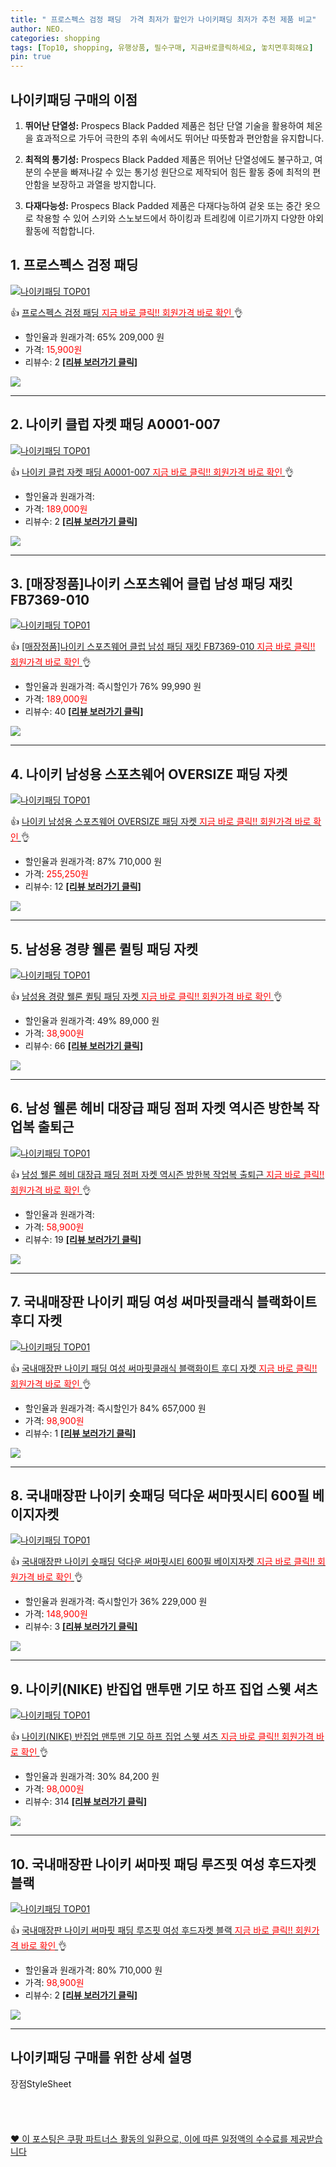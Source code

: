 ```yaml
---
title: " 프로스펙스 검정 패딩  가격 최저가 할인가 나이키패딩 최저가 추천 제품 비교"
author: NEO.
categories: shopping
tags: [Top10, shopping, 유행상품, 필수구매, 지금바로클릭하세요, 놓치면후회해요]
pin: true
---
```

## 나이키패딩 구매의 이점
1. **뛰어난 단열성:** Prospecs Black Padded 제품은 첨단 단열 기술을 활용하여 체온을 효과적으로 가두어 극한의 추위 속에서도 뛰어난 따뜻함과 편안함을 유지합니다.

2. **최적의 통기성:** Prospecs Black Padded 제품은 뛰어난 단열성에도 불구하고, 여분의 수분을 빠져나갈 수 있는 통기성 원단으로 제작되어 힘든 활동 중에 최적의 편안함을 보장하고 과열을 방지합니다.

3. **다재다능성:** Prospecs Black Padded 제품은 다재다능하여 겉옷 또는 중간 옷으로 착용할 수 있어 스키와 스노보드에서 하이킹과 트레킹에 이르기까지 다양한 야외 활동에 적합합니다.

   

## 1.  프로스펙스 검정 패딩 

[![나이키패딩 TOP01](https://thumbnail9.coupangcdn.com/thumbnails/remote/490x490ex/image/vendor_inventory/6c59/3847ee692716e43ea191d09e3e72ed53ed8f78478ac5e5d1d2b0dc3c9faf.jpg)](https://link.coupang.com/re/AFFSDP?lptag=AF3617701&subid=GithubCoopas&pageKey=6912128429&traceid=V0-153&itemId=20723328217&vendorItemId=87794086056)


👍 [ 프로스펙스 검정 패딩  <font color=red> 지금 바로 클릭!! 회원가격 바로 확인 </font> ](https://link.coupang.com/re/AFFSDP?lptag=AF3617701&subid=GithubCoopas&pageKey=6912128429&traceid=V0-153&itemId=20723328217&vendorItemId=87794086056) 👌 


- 할인율과 원래가격: 65%  209,000   원
- 가격: <span style='color:red'>15,900원</span>
- 리뷰수: 2  [**[리뷰 보러가기 클릭]**](https://link.coupang.com/re/AFFSDP?lptag=AF3617701&subid=GithubCoopas&pageKey=6912128429&traceid=V0-153&itemId=20723328217&vendorItemId=87794086056)

[![](/discount_price.png)](https://link.coupang.com/re/AFFSDP?lptag=AF3617701&subid=GithubCoopas&pageKey=6912128429&traceid=V0-153&itemId=20723328217&vendorItemId=87794086056)

---


   

## 2.  나이키 클럽 자켓 패딩 A0001-007 

[![나이키패딩 TOP01](https://thumbnail8.coupangcdn.com/thumbnails/remote/490x490ex/image/vendor_inventory/e15e/f3db85cc48dafc81283b3829093ab29a6dff83a6f5052bcc1d9b0bcca0c7.jpg)](https://link.coupang.com/re/AFFSDP?lptag=AF3617701&subid=GithubCoopas&pageKey=7828205071&traceid=V0-153&itemId=21283208005&vendorItemId=88376625187)


👍 [ 나이키 클럽 자켓 패딩 A0001-007  <font color=red> 지금 바로 클릭!! 회원가격 바로 확인 </font> ](https://link.coupang.com/re/AFFSDP?lptag=AF3617701&subid=GithubCoopas&pageKey=7828205071&traceid=V0-153&itemId=21283208005&vendorItemId=88376625187) 👌 


- 할인율과 원래가격: 
- 가격: <span style='color:red'>189,000원</span>
- 리뷰수: 2  [**[리뷰 보러가기 클릭]**](https://link.coupang.com/re/AFFSDP?lptag=AF3617701&subid=GithubCoopas&pageKey=7828205071&traceid=V0-153&itemId=21283208005&vendorItemId=88376625187)

[![](/discount_price.png)](https://link.coupang.com/re/AFFSDP?lptag=AF3617701&subid=GithubCoopas&pageKey=7828205071&traceid=V0-153&itemId=21283208005&vendorItemId=88376625187)

---


   

## 3.  [매장정품]나이키 스포츠웨어 클럽 남성 패딩 재킷 FB7369-010 

[![나이키패딩 TOP01](https://thumbnail8.coupangcdn.com/thumbnails/remote/490x490ex/image/vendor_inventory/8e56/3780e28f1248677b91920637163c0ea5d877f831d01d73835d81319053c1.png)](https://link.coupang.com/re/AFFSDP?lptag=AF3617701&subid=GithubCoopas&pageKey=7704486914&traceid=V0-153&itemId=20636592406&vendorItemId=87710239453)


👍 [ [매장정품]나이키 스포츠웨어 클럽 남성 패딩 재킷 FB7369-010  <font color=red> 지금 바로 클릭!! 회원가격 바로 확인 </font> ](https://link.coupang.com/re/AFFSDP?lptag=AF3617701&subid=GithubCoopas&pageKey=7704486914&traceid=V0-153&itemId=20636592406&vendorItemId=87710239453) 👌 


- 할인율과 원래가격: 즉시할인가 76%  99,990   원
- 가격: <span style='color:red'>189,000원</span>
- 리뷰수: 40  [**[리뷰 보러가기 클릭]**](https://link.coupang.com/re/AFFSDP?lptag=AF3617701&subid=GithubCoopas&pageKey=7704486914&traceid=V0-153&itemId=20636592406&vendorItemId=87710239453)

[![](/discount_price.png)](https://link.coupang.com/re/AFFSDP?lptag=AF3617701&subid=GithubCoopas&pageKey=7704486914&traceid=V0-153&itemId=20636592406&vendorItemId=87710239453)

---


   

## 4.  나이키 남성용 스포츠웨어 OVERSIZE 패딩 자켓 

[![나이키패딩 TOP01](https://thumbnail9.coupangcdn.com/thumbnails/remote/490x490ex/image/retail/images/2024/01/08/15/9/b129018a-e57b-45df-838b-aa10719fdfc9.jpg)](https://link.coupang.com/re/AFFSDP?lptag=AF3617701&subid=GithubCoopas&pageKey=7806185987&traceid=V0-153&itemId=21156446901&vendorItemId=88307434639)


👍 [ 나이키 남성용 스포츠웨어 OVERSIZE 패딩 자켓  <font color=red> 지금 바로 클릭!! 회원가격 바로 확인 </font> ](https://link.coupang.com/re/AFFSDP?lptag=AF3617701&subid=GithubCoopas&pageKey=7806185987&traceid=V0-153&itemId=21156446901&vendorItemId=88307434639) 👌 


- 할인율과 원래가격: 87%  710,000   원
- 가격: <span style='color:red'>255,250원</span>
- 리뷰수: 12  [**[리뷰 보러가기 클릭]**](https://link.coupang.com/re/AFFSDP?lptag=AF3617701&subid=GithubCoopas&pageKey=7806185987&traceid=V0-153&itemId=21156446901&vendorItemId=88307434639)

[![](/discount_price.png)](https://link.coupang.com/re/AFFSDP?lptag=AF3617701&subid=GithubCoopas&pageKey=7806185987&traceid=V0-153&itemId=21156446901&vendorItemId=88307434639)

---


   

## 5.  남성용 경량 웰론 퀼팅 패딩 자켓 

[![나이키패딩 TOP01](https://thumbnail8.coupangcdn.com/thumbnails/remote/490x490ex/image/vendor_inventory/3acf/1399899abb9d9b6a32cd5d3aa24806bd9211f2e7e08ccd3c4c00ef4b193a.jpg)](https://link.coupang.com/re/AFFSDP?lptag=AF3617701&subid=GithubCoopas&pageKey=7634511941&traceid=V0-153&itemId=20270012089&vendorItemId=87289714535)


👍 [ 남성용 경량 웰론 퀼팅 패딩 자켓  <font color=red> 지금 바로 클릭!! 회원가격 바로 확인 </font> ](https://link.coupang.com/re/AFFSDP?lptag=AF3617701&subid=GithubCoopas&pageKey=7634511941&traceid=V0-153&itemId=20270012089&vendorItemId=87289714535) 👌 


- 할인율과 원래가격: 49%  89,000   원
- 가격: <span style='color:red'>38,900원</span>
- 리뷰수: 66  [**[리뷰 보러가기 클릭]**](https://link.coupang.com/re/AFFSDP?lptag=AF3617701&subid=GithubCoopas&pageKey=7634511941&traceid=V0-153&itemId=20270012089&vendorItemId=87289714535)

[![](/discount_price.png)](https://link.coupang.com/re/AFFSDP?lptag=AF3617701&subid=GithubCoopas&pageKey=7634511941&traceid=V0-153&itemId=20270012089&vendorItemId=87289714535)

---


   

## 6.  남성 웰론 헤비 대장급 패딩 점퍼 자켓 역시즌 방한복 작업복 출퇴근 

[![나이키패딩 TOP01](https://thumbnail6.coupangcdn.com/thumbnails/remote/490x490ex/image/vendor_inventory/69d6/70760925d58fd38c72f6e633eff481c36fd1e6ab16a275ecc953ca19640d.jpg)](https://link.coupang.com/re/AFFSDP?lptag=AF3617701&subid=GithubCoopas&pageKey=7677781111&traceid=V0-153&itemId=20499223918&vendorItemId=87577492381)


👍 [ 남성 웰론 헤비 대장급 패딩 점퍼 자켓 역시즌 방한복 작업복 출퇴근  <font color=red> 지금 바로 클릭!! 회원가격 바로 확인 </font> ](https://link.coupang.com/re/AFFSDP?lptag=AF3617701&subid=GithubCoopas&pageKey=7677781111&traceid=V0-153&itemId=20499223918&vendorItemId=87577492381) 👌 


- 할인율과 원래가격: 
- 가격: <span style='color:red'>58,900원</span>
- 리뷰수: 19  [**[리뷰 보러가기 클릭]**](https://link.coupang.com/re/AFFSDP?lptag=AF3617701&subid=GithubCoopas&pageKey=7677781111&traceid=V0-153&itemId=20499223918&vendorItemId=87577492381)

[![](/discount_price.png)](https://link.coupang.com/re/AFFSDP?lptag=AF3617701&subid=GithubCoopas&pageKey=7677781111&traceid=V0-153&itemId=20499223918&vendorItemId=87577492381)

---


   

## 7.  국내매장판 나이키 패딩 여성 써마핏클래식 블랙화이트 후디 자켓 

[![나이키패딩 TOP01](https://thumbnail8.coupangcdn.com/thumbnails/remote/490x490ex/image/vendor_inventory/b44b/cad59857bdf57fa25970d981a904feb231417c2361e1496304615bf01afe.jpg)](https://link.coupang.com/re/AFFSDP?lptag=AF3617701&subid=GithubCoopas&pageKey=7662849951&traceid=V0-153&itemId=20419619709&vendorItemId=88501473192)


👍 [ 국내매장판 나이키 패딩 여성 써마핏클래식 블랙화이트 후디 자켓  <font color=red> 지금 바로 클릭!! 회원가격 바로 확인 </font> ](https://link.coupang.com/re/AFFSDP?lptag=AF3617701&subid=GithubCoopas&pageKey=7662849951&traceid=V0-153&itemId=20419619709&vendorItemId=88501473192) 👌 


- 할인율과 원래가격: 즉시할인가 84%  657,000   원
- 가격: <span style='color:red'>98,900원</span>
- 리뷰수: 1  [**[리뷰 보러가기 클릭]**](https://link.coupang.com/re/AFFSDP?lptag=AF3617701&subid=GithubCoopas&pageKey=7662849951&traceid=V0-153&itemId=20419619709&vendorItemId=88501473192)

[![](/discount_price.png)](https://link.coupang.com/re/AFFSDP?lptag=AF3617701&subid=GithubCoopas&pageKey=7662849951&traceid=V0-153&itemId=20419619709&vendorItemId=88501473192)

---


   

## 8.  국내매장판 나이키 숏패딩 덕다운 써마핏시티 600필 베이지자켓 

[![나이키패딩 TOP01](https://thumbnail6.coupangcdn.com/thumbnails/remote/490x490ex/image/vendor_inventory/1cd7/9a34c3fc4d7f104f42c033af3e69f6929a3ce5d0732f768511fe470f05cf.jpg)](https://link.coupang.com/re/AFFSDP?lptag=AF3617701&subid=GithubCoopas&pageKey=7675398872&traceid=V0-153&itemId=20486631818&vendorItemId=88501217839)


👍 [ 국내매장판 나이키 숏패딩 덕다운 써마핏시티 600필 베이지자켓  <font color=red> 지금 바로 클릭!! 회원가격 바로 확인 </font> ](https://link.coupang.com/re/AFFSDP?lptag=AF3617701&subid=GithubCoopas&pageKey=7675398872&traceid=V0-153&itemId=20486631818&vendorItemId=88501217839) 👌 


- 할인율과 원래가격: 즉시할인가 36%  229,000   원
- 가격: <span style='color:red'>148,900원</span>
- 리뷰수: 3  [**[리뷰 보러가기 클릭]**](https://link.coupang.com/re/AFFSDP?lptag=AF3617701&subid=GithubCoopas&pageKey=7675398872&traceid=V0-153&itemId=20486631818&vendorItemId=88501217839)

[![](/discount_price.png)](https://link.coupang.com/re/AFFSDP?lptag=AF3617701&subid=GithubCoopas&pageKey=7675398872&traceid=V0-153&itemId=20486631818&vendorItemId=88501217839)

---


   

## 9.  나이키(NIKE) 반집업 맨투맨 기모 하프 집업 스웻 셔츠 

[![나이키패딩 TOP01](https://thumbnail6.coupangcdn.com/thumbnails/remote/490x490ex/image/vendor_inventory/a35f/bfdff7e6172812d3293a54aa5e230d6b049ba5053089f122f9398121329d.jpg)](https://link.coupang.com/re/AFFSDP?lptag=AF3617701&subid=GithubCoopas&pageKey=7828850241&traceid=V0-153&itemId=21286458996&vendorItemId=88346406166)


👍 [ 나이키(NIKE) 반집업 맨투맨 기모 하프 집업 스웻 셔츠  <font color=red> 지금 바로 클릭!! 회원가격 바로 확인 </font> ](https://link.coupang.com/re/AFFSDP?lptag=AF3617701&subid=GithubCoopas&pageKey=7828850241&traceid=V0-153&itemId=21286458996&vendorItemId=88346406166) 👌 


- 할인율과 원래가격: 30%  84,200   원
- 가격: <span style='color:red'>98,000원</span>
- 리뷰수: 314  [**[리뷰 보러가기 클릭]**](https://link.coupang.com/re/AFFSDP?lptag=AF3617701&subid=GithubCoopas&pageKey=7828850241&traceid=V0-153&itemId=21286458996&vendorItemId=88346406166)

[![](/discount_price.png)](https://link.coupang.com/re/AFFSDP?lptag=AF3617701&subid=GithubCoopas&pageKey=7828850241&traceid=V0-153&itemId=21286458996&vendorItemId=88346406166)

---


   

## 10.  국내매장판 나이키 써마핏 패딩 루즈핏 여성 후드자켓 블랙 

[![나이키패딩 TOP01](https://thumbnail9.coupangcdn.com/thumbnails/remote/490x490ex/image/vendor_inventory/1f04/d8c9ccade0a246f4dd799a2a2192089d6d5974c5ac41096feda1a19af8cd.jpg)](https://link.coupang.com/re/AFFSDP?lptag=AF3617701&subid=GithubCoopas&pageKey=7723318716&traceid=V0-153&itemId=20733690201&vendorItemId=88501537906)


👍 [ 국내매장판 나이키 써마핏 패딩 루즈핏 여성 후드자켓 블랙  <font color=red> 지금 바로 클릭!! 회원가격 바로 확인 </font> ](https://link.coupang.com/re/AFFSDP?lptag=AF3617701&subid=GithubCoopas&pageKey=7723318716&traceid=V0-153&itemId=20733690201&vendorItemId=88501537906) 👌 


- 할인율과 원래가격: 80%  710,000   원
- 가격: <span style='color:red'>98,900원</span>
- 리뷰수: 2  [**[리뷰 보러가기 클릭]**](https://link.coupang.com/re/AFFSDP?lptag=AF3617701&subid=GithubCoopas&pageKey=7723318716&traceid=V0-153&itemId=20733690201&vendorItemId=88501537906)

[![](/discount_price.png)](https://link.coupang.com/re/AFFSDP?lptag=AF3617701&subid=GithubCoopas&pageKey=7723318716&traceid=V0-153&itemId=20733690201&vendorItemId=88501537906)

---
## 나이키패딩 구매를 위한 상세 설명
 장점StyleSheet</html><br><br><br><br><br> [ ❤  이 포스팅은 쿠팡 파트너스 활동의 일환으로, 이에 따른 일정액의 수수료를 제공받습니다](https://link.coupang.com/a/bcEFyh)